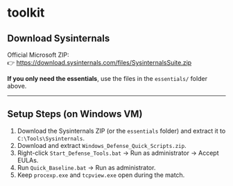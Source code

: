 # toolkit

## Download Sysinternals
Official Microsoft ZIP:  
👉 https://download.sysinternals.com/files/SysinternalsSuite.zip

**If you only need the essentials**, use the files in the `essentials/` folder above.

---

## Setup Steps (on Windows VM)
1. Download the Sysinternals ZIP (or the `essentials` folder) and extract it to `C:\Tools\Sysinternals`.
2. Download and extract `Windows_Defense_Quick_Scripts.zip`.
3. Right-click `Start_Defense_Tools.bat` → Run as administrator → Accept EULAs.
4. Run `Quick_Baseline.bat` → Run as administrator.
5. Keep `procexp.exe` and `tcpview.exe` open during the match.
